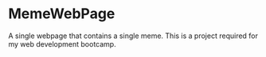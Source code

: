 # MemeWebPage

A single webpage that contains a single meme. This is a project required for my web development bootcamp. 

